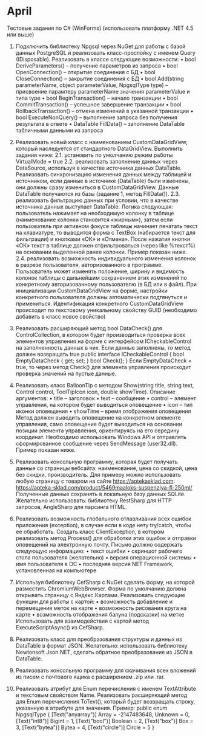 # April
Тестовые задания по C# (WinForms)
(использовать платформу .NET 4.5 или выше)
1. Подключить библиотеку Npgsql через NuGet для работы с базой данных PostgreSQL и
реализовать класс-прослойку с именем Query (IDisposable). Реализовать в классе
следующие возможности:
• bool DeriveParameters() – получение параметров из запроса
• bool OpenConnection() – открытие соединения с БД
• bool CloseConnection() – закрытие соединения с БД
• bool Add(string parameterName, object parameterValue, NpgsqlType type) –
присвоение парамтеру parameterName значения parameterValue и типа type
• bool BeginTransaction() – начало транзакции
• bool CommitTransaction() – успешное завершение транзакции
• bool RollbackTransaction() – отмена изменений в указанной транзакции
• bool ExecuteNonQuery() – выполнение запроса без получения результата в
ответе
• DataTable FillData() – заполнение DataTable табличными данными из запроса

2. Реализовать новый класс с наименованием CustomDataGridView, который наследуется
от стандартного DataGridView. Выполнить задания ниже:
2.1. установить по умолчанию режим работы VirtualMode = true
2.2. реализовать заполнение данных через DataSource, используя в качестве
источника данных DataTable. Реализовать синхронизацию изменения
данных между таблицей и источником, если данные в источнике (DataTable)
были изменены, они должны сразу измениться в CustomDataGridView.
Данные DataTable получаются из базы (задание 1, метод FillData()).
2.3. реализовать фильтрацию данных при условии, что в качестве источника
данных выступает DataTable. Логика следующая: пользователь нажимает на
необходимую колонку в таблице (наименование колонки становится
«жирным»), затем если пользователь при активном фокусе таблицы
начинает печатать текст на клавиатуре, то выводится форма с TextBox
(набирается текст для фильтрации) и кнопками «ОК» и «Отмена». После
нажатия кнопки «ОК» текст в таблице должен отфильтроваться (через like
%текст%) на основании выделенной ранее колонки. Пример показан ниже.
2.4. реализовать возможность индивидуального изменения колонок в разрезе
пользователя, авторизованного в программе. Пользователь может изменять
положение, ширину и видимость колонок таблицы с дальнейшим
сохранением этих изменений по конкретному авторизованному
пользователю (в БД или в файл). При инициализации CustomDataGridView
на форме, настройки конкретного пользователя должны автоматически
подтянуться и примениться. Идентификация конкретного
CustomDataGridView происходит по текстовому уникальному свойству GUID
(необходимо добавить в класс новое свойство)

3. Реализовать расширяющий метод bool DataCheck() для ControlCollection, в котором
будет производиться проверка всех элементов управления на форме с интерфейсом
ICheckableControl на заполненность данных в них. Если данные заполнены, то метод
должен возвращать true
 public interface ICheckableControl
 {
 bool EmptyDataCheck { get; set; }
 bool Check();
 }
Если EmptyDataCheck = true, то через метод Check() для элемента управления
происходит проверка значений на пустые данные.

4. Реализовать класс BalloonTip с методом Show(string title, string text, Control control,
ToolTipIcon icon, double showTime).
Описание аргументов:
• title – заголовок
• text – сообщение
• control – элемент управления, на котором будет выводиться оповещение
• icon – тип иконки оповещения
• showTime – время отображения оповещения
Метод должен выводить оповещение на конкретном элементе управления, само
оповещение будет выводиться на основании позиции элемента управления,
ориентируясь на его середину координат. Необходимо использовать Windows API и
отправлять сформированное сообщение через SendMessage (user32.dll). Пример показан
ниже.

5. Реализовать консольную программу, которая будет получать данные со страницы вебсайта: наименование, цена со скидкой, цена без скидки, производитель. Для
примеру можно использовать любую страницу с товаром на сайте https://aptekasklad.com:
https://apteka-sklad.com/product/5469maaloks-suspenziya-fl-250ml/
Полученные данные сохранять в локальную базу данных SQLite. Желательно
использовать: библиотеку RestSharp для HTTP запросов, AngleSharp для парсинга
HTML.

6. Реализовать возможность глобального отлавливания всех ошибок приложения
(exception), в случае если в коде нету try/catch, чтобы ее обработать. Создать класс
ClientException, в котором реализовать метод Process() для обработки этих ошибок и
отправки оповещений на электронную почту. Письмо должно содержать следующую
информацию:
• текст ошибки
• скриншот рабочего стола пользователя (желательно)
• версия операционной системы
• имя пользователя в ОС
• последняя версия NET Framework, установленная на компьютере

7. Используя библиотеку CefSharp с NuGet сделать форму, на которой разместить
ChromiumWebBrowser. Форма по умолчанию должна открывать страницу с
Яндекс.Картами. Реализовать следующие функции для работы с картой:
• возможность добавление и перемещения меток на карте
• возможность рисования круга на карте
• возможность отображения балуна (подсказки) на метке
Использовать для взаимодействия с картой метод ExecuteScriptAsync() из CefSharp.

8. Реализовать класс для преобразования структуры и данных из DataTable в формат
JSON. Желательно: использовать библиотеку Newtonsoft Json.NET, сделать обратное
преобразование из JSON в DataTable.

9. Реализовать консольную программу для скачивания всех вложений из писем с почтового
ящика с расширением .zip или .rar.

10. Реализовать атрибут для Enum перечисления с именем TextAttribute и текстовым
свойством Name. Реализовать расширяющий метод для Enum перечисления ToText(),
который будет возвращать строку, указанную в атрибуте для значения.
Пример:
public enum NpgsqlType
 {
 [Text("anyarray")]
 Array = -2147483648,
 Unknown = 0,
 [Text("int8")]
 Bigint = 1,
 [Text("bool")]
 Boolean = 2,
 [Text("box")]
 Box = 3,
 [Text("bytea")]
 Bytea = 4,
 [Text("circle")]
 Circle = 5
}
